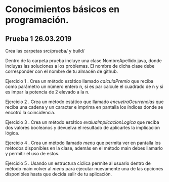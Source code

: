 # Conocimientos básicos en programación.

## Prueba 1 26.03.2019

Crea las carpetas src/prueba/ y build/

Dentro de la carpeta prueba incluye una clase NombreApellido.java, donde
incluyas las soluciones a los problemas. El nombre de dicha clase debe
corresponder con el nombre de tu almacén de github.

Ejercicio 1 . Crea un método estático llamado *_calculaPremio_* que reciba como
parámetro un número entero n, si es par calcule el cuadrado de n y si es 
impar la potencia de 2 elevado a la n.

Ejercicio 2 . Crea un método estático que llamado *_encuetraOcurrencias_* que reciba una
cadena y un caracter e imprima en pantalla los índices donde se encotró la
coincidencia.

Ejercicio 3 . Crea un método estático *_evaluaImplicacionLogica_* que reciba dos valores booleanos y
devuelva el resultado de aplicarles la implicación lógica.

Ejercicio 4 . Crea un método llamado *_menu_* que permita ver en pantalla
los métodos disponibles en la clase, además en el método main debes llamarlo
y permitir el uso de estos.

Ejercicio 5 . Usando un estructura cíclica permite al usuario dentro de método
main volver al _menu_ para ejecutar nuevamente una de las opciones disponibles
hasta que decida salir de tu aplicación.
